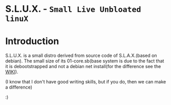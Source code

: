 # S.L.U.X. - `Small Live Unbloated linuX`
# Introduction
S.L.U.X. is a small distro derived from source code of S.L.A.X.(based on debian).
The small size of its 01-core.sb(base system is due to the fact that it is debootstrapped and not a debian net install(for the difference see the [WIKI](https://www.github.com/tree-t/S.L.U.X./wiki/)).

(I know that I don't have good writing skills, but if you do, then we can make a difference)

:)
